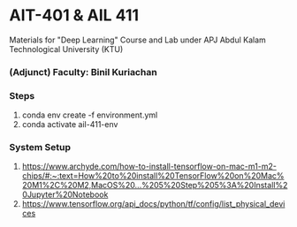 # AIT-401 & AIL 411
Materials for "Deep Learning" Course and Lab under APJ Abdul Kalam Technological University (KTU)

### (Adjunct) Faculty: Binil Kuriachan

### Steps
1. conda env create -f environment.yml
2. conda activate ail-411-env


### System Setup
1. https://www.archyde.com/how-to-install-tensorflow-on-mac-m1-m2-chips/#:~:text=How%20to%20install%20TensorFlow%20on%20Mac%20M1%2C%20M2,MacOS%20...%205%20Step%205%3A%20Install%20Jupyter%20Notebook
2. https://www.tensorflow.org/api_docs/python/tf/config/list_physical_devices



